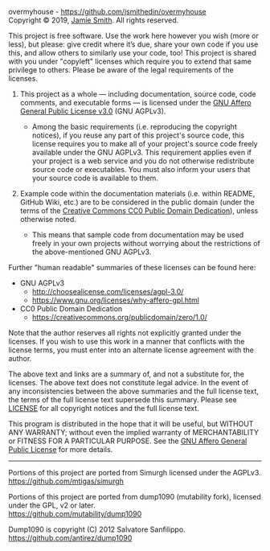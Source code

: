 overmyhouse - <https://github.com/jsmithedin/overmyhouse>  
Copyright © 2019, [Jamie Smith](https://jsmth.co.uk/).
All rights reserved.

This project is free software. Use the work here however you wish (more or
less), but please: give credit where it’s due, share your own code if you
use this, and allow others to similarly use your code, too! This project
is shared with you under "copyleft" licenses which require you to
extend that same privilege to others. Please be aware of the legal
requirements of the licenses.

1.  This project as a whole — including documentation, source code, code
   comments, and executable forms — is licensed under the [GNU Affero General
   Public License v3.0](http://choosealicense.com/licenses/agpl-3.0/) (GNU AGPLv3).

    *   Among the basic requirements (i.e. reproducing the copyright
     notices), if you reuse any part of this project's source code, this
     license requires you to make all of your project's source code freely
     available under the GNU AGPLv3. This requirement applies even if your
     project is a web service and you do not otherwise redistribute source
     code or executables. You must also inform your users that your
     source code is available to them.

2.  Example code within the documentation materials (i.e. within README,
   GitHub Wiki, etc.) are to be considered in the public domain (under the
   terms of the [Creative Commons CC0 Public Domain Dedication](https://creativecommons.org/publicdomain/zero/1.0/)), unless
   otherwise noted.

    *   This means that sample code from documentation may be used freely in
     your own projects without worrying about the restrictions of the
     above-mentioned GNU AGPLv3.

Further "human readable" summaries of these licenses can be found here:

*  GNU AGPLv3
    *   <http://choosealicense.com/licenses/agpl-3.0/>
    *   <https://www.gnu.org/licenses/why-affero-gpl.html>
*  CC0 Public Domain Dedication
    *   <https://creativecommons.org/publicdomain/zero/1.0/>

Note that the author reserves all rights not explicitly granted under the
licenses. If you wish to use this work in a manner that conflicts with the
license terms, you must enter into an alternate license agreement with the
author.

The above text and links are a summary of, and not a substitute for,
the licenses. The above text does not constitute legal advice. In
the event of any inconsistencies between the above summaries and the
full license text, the terms of the full license text supersede this
summary. Please see [LICENSE][license] for all copyright notices and
the full license text.

This program is distributed in the hope that it will be useful,
but WITHOUT ANY WARRANTY; without even the implied warranty of
MERCHANTABILITY or FITNESS FOR A PARTICULAR PURPOSE.  See the
[GNU Affero General Public License][license] for more details.

---

Portions of this project are ported from Simurgh
licensed under the AGPLv3.
<https://github.com/mtigas/simurgh>

Portions of this project are ported from dump1090 (mutability fork),
licensed under the GPL, v2 or later.  
<https://github.com/mutability/dump1090>

Dump1090 is copyright (C) 2012 Salvatore Sanfilippo.  
<https://github.com/antirez/dump1090>

[license]: LICENSE